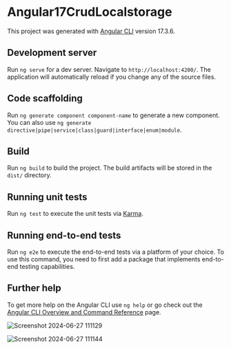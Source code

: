 # Angular17CrudLocalstorage

This project was generated with [Angular CLI](https://github.com/angular/angular-cli) version 17.3.6.

## Development server

Run `ng serve` for a dev server. Navigate to `http://localhost:4200/`. The application will automatically reload if you change any of the source files.

## Code scaffolding

Run `ng generate component component-name` to generate a new component. You can also use `ng generate directive|pipe|service|class|guard|interface|enum|module`.

## Build

Run `ng build` to build the project. The build artifacts will be stored in the `dist/` directory.

## Running unit tests

Run `ng test` to execute the unit tests via [Karma](https://karma-runner.github.io).

## Running end-to-end tests

Run `ng e2e` to execute the end-to-end tests via a platform of your choice. To use this command, you need to first add a package that implements end-to-end testing capabilities.

## Further help

To get more help on the Angular CLI use `ng help` or go check out the [Angular CLI Overview and Command Reference](https://angular.io/cli) page.


![Screenshot 2024-06-27 111129](https://github.com/Shaileshssss/construction/assets/108980657/89dd1fdd-82e2-4fe1-a1d3-a533eb76e12f)


![Screenshot 2024-06-27 111144](https://github.com/Shaileshssss/construction/assets/108980657/fc21d9d8-d112-4d5a-aeed-95cfce5ff978)

